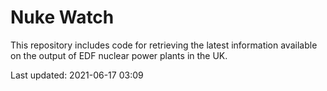 # Nuke Watch

This repository includes code for retrieving the latest information available on the output of EDF nuclear power plants in the UK.

Last updated: 2021-06-17 03:09